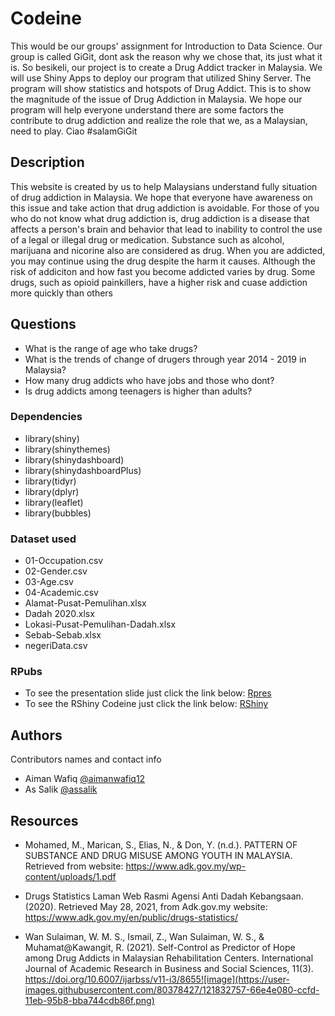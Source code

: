 
# Codeine

[](https://raw.githubusercontent.com/NizarMazlan/my-drug-hotspot/main/R%20Code/www/logoCodeine.png%22)

This would be our groups' assignment for Introduction to Data Science. Our group is called GiGit, dont ask the reason why we chose that, its just what it is.
So besikeli, our project is to create a Drug Addict tracker in Malaysia. We will use Shiny Apps to deploy our program that utilized Shiny Server.
The program will show statistics and hotspots of Drug Addict. This is to show the magnitude of the issue of Drug Addiction in Malaysia.
We hope our program will help everyone understand there are some factors the contribute to drug addiction and realize the role that we, as a Malaysian, need to play.
Ciao #salamGiGit

## Description

This website is created by us to help Malaysians understand fully situation of drug addiction in Malaysia. We hope that everyone have awareness on this issue and take action that drug addiction is avoidable. For those of you who do not know what drug addiction is, drug addiction is a disease that affects a person's brain and behavior that lead to inability to control the use of a legal or illegal drug or medication. Substance such as alcohol, marijuana and nicorine also are considered as drug. When you are addicted, you may continue using the drug despite the harm it causes. Although the risk of addiciton and how fast you become addicted varies by drug. Some drugs, such as opioid painkillers, have a higher risk and cuase addiction more quickly than others

## Questions
-   What is the range of age who take drugs?
-   What is the trends of change of drugers through year 2014 - 2019 in Malaysia?
-   How many drug addicts who have jobs and those who dont?
-   Is drug addicts among teenagers is higher than adults?

### Dependencies

* library(shiny)
* library(shinythemes)
* library(shinydashboard)
* library(shinydashboardPlus)
* library(tidyr)
* library(dplyr)
* library(leaflet)
* library(bubbles)

### Dataset used

* 01-Occupation.csv
* 02-Gender.csv
* 03-Age.csv
* 04-Academic.csv
* Alamat-Pusat-Pemulihan.xlsx
* Dadah 2020.xlsx
* Lokasi-Pusat-Pemulihan-Dadah.xlsx
* Sebab-Sebab.xlsx
* negeriData.csv

### RPubs

* To see the presentation slide just click the link below: 
 [Rpres](https://rpubs.com/assalik/Codeine)
* To see the RShiny Codeine just click the link below:
 [RShiny](https://assalik.shinyapps.io/Codeine/)

## Authors

Contributors names and contact info

- Aiman Wafiq [@aimanwafiq12](https://github.com/aimanwafiq12)
- As Salik  [@assalik](https://github.com/assalik)


## Resources

* Mohamed, M., Marican, S., Elias, N., & Don, Y. (n.d.). PATTERN OF SUBSTANCE AND DRUG MISUSE AMONG YOUTH IN MALAYSIA. Retrieved from website: https://www.adk.gov.my/wp-content/uploads/1.pdf

* Drugs Statistics Laman Web Rasmi Agensi Anti Dadah Kebangsaan. (2020). Retrieved May 28, 2021, from Adk.gov.my website: https://www.adk.gov.my/en/public/drugs-statistics/

* Wan Sulaiman, W. M. S., Ismail, Z., Wan Sulaiman, W. S., & Muhamat@Kawangit, R. (2021). Self-Control as Predictor of Hope among Drug Addicts in Malaysian Rehabilitation Centers. International Journal of Academic Research in Business and Social Sciences, 11(3). https://doi.org/10.6007/ijarbss/v11-i3/8655![image](https://user-images.githubusercontent.com/80378427/121832757-66e4e080-ccfd-11eb-95b8-bba744cdb86f.png)


